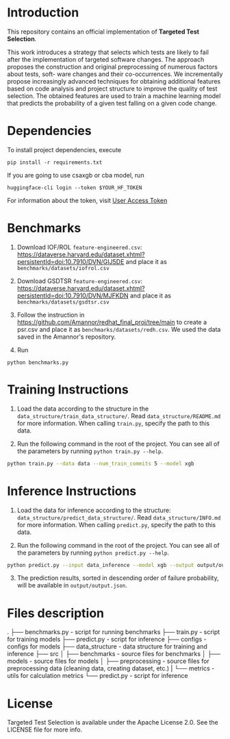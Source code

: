 # Introduction
This repository contains an official implementation of **Targeted Test Selection**.

This work introduces a strategy
that selects which tests are likely to fail after the implementation of
targeted software changes. The approach proposes the construction
and original preprocessing of numerous factors about tests, soft-
ware changes and their co-occurrences. We incrementally propose
increasingly advanced techniques for obtaining additional features
based on code analysis and project structure to improve the quality
of test selection. The obtained features are used to train a machine
learning model that predicts the probability of a given test falling
on a given code change.

# Dependencies
To install project dependencies, execute
```
pip install -r requirements.txt
```

If you are going to use csaxgb or cba model,
run

```
huggingface-cli login --token $YOUR_HF_TOKEN
```

For information about the token, visit [User Access Token](https://huggingface.co/docs/hub/security-tokens)

# Benchmarks
1. Download IOF/ROL `feature-engineered.csv`: https://dataverse.harvard.edu/dataset.xhtml?persistentId=doi:10.7910/DVN/GIJ5DE and place it as `benchmarks/datasets/iofrol.csv`

2. Download GSDTSR `feature-engineered.csv`: https://dataverse.harvard.edu/dataset.xhtml?persistentId=doi:10.7910/DVN/MJFKDN and place it as `benchmarks/datasets/gsdtsr.csv`

3. Follow the instruction in https://github.com/Amannor/redhat_final_proj/tree/main to
create a psr.csv and place it as `benchmarks/datasets/redh.csv`. We used the data saved in the Amannor's repository.
4. Run
```
python benchmarks.py
```

# Training Instructions
1. Load the data according to the structure in the `data_structure/train_data_structure/`. Read `data_structure/README.md` for more information. When calling `train.py`, specify the path to this data.

2. Run the following command in the root of the project. You can see all of the parameters by running `python train.py --help`.
```zsh
python train.py --data data --num_train_commits 5 --model xgb
```

# Inference Instructions
1. Load the data for inference according to the structure: `data_structure/predict_data_structure/`. Read `data_structure/INFO.md` for more information. When calling `predict.py`, specify the path to this data.

2. Run the following command in the root of the project. You can see all of the parameters by running `python predict.py --help`.

```zsh
python predict.py --input data_inference --model xgb --output output/output.json
```

3. The prediction results, sorted in descending order of failure probability, will be available in `output/output.json`.

# Files description
.
├── benchmarks.py - script for running benchmarks
├── train.py - script for training models
├── predict.py - script for inference
├── configs - configs for models
├── data_structure - data structure for training and inference
├── src
│   ├── benchmarks - source files for benchmarks
│   ├── models - source files for models
│   ├── preprocessing - source files for preprocessing data (cleaning data, creating dataset, etc.)
|   └── metrics - utils for calculation metrics 
└── predict.py - script for inference


# License
Targeted Test Selection is available under the Apache License 2.0. See the LICENSE file for more info.
